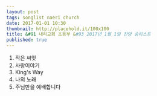 ```yaml
---
layout: post
tags: songlist naeri church
date: 2017-01-01 10:30
thumbnail: http://placehold.it/100x100
title: &#91 내리교회 초등부 &#93 2017년 1월 1일 찬양 송리스트
published: true
---
```


<ol><li>작은 씨앗</li><li>사랑이야기</li><li>King's Way</li><li>나의 노래</li><li>주님만을 예배합니다</li></ol>